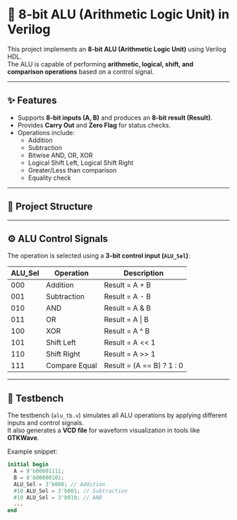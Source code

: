 
# 🔢 8-bit ALU (Arithmetic Logic Unit) in Verilog

This project implements an **8-bit ALU (Arithmetic Logic Unit)** using Verilog HDL.  
The ALU is capable of performing **arithmetic, logical, shift, and comparison operations** based on a control signal.

---

## ✨ Features
- Supports **8-bit inputs (A, B)** and produces an **8-bit result (Result)**.
- Provides **Carry Out** and **Zero Flag** for status checks.
- Operations include:
  - Addition
  - Subtraction
  - Bitwise AND, OR, XOR
  - Logical Shift Left, Logical Shift Right
  - Greater/Less than comparison
  - Equality check

---

## 📁 Project Structure


---

## ⚙️ ALU Control Signals
The operation is selected using a **3-bit control input (`ALU_Sel`)**:

| ALU_Sel | Operation        | Description                  |
|---------|-----------------|------------------------------|
| 000     | Addition        | Result = A + B               |
| 001     | Subtraction     | Result = A - B               |
| 010     | AND             | Result = A & B               |
| 011     | OR              | Result = A \| B              |
| 100     | XOR             | Result = A ^ B               |
| 101     | Shift Left      | Result = A << 1              |
| 110     | Shift Right     | Result = A >> 1              |
| 111     | Compare Equal   | Result = (A == B) ? 1 : 0    |

---

## 🧪 Testbench
The testbench (`alu_tb.v`) simulates all ALU operations by applying different inputs and control signals.  
It also generates a **VCD file** for waveform visualization in tools like **GTKWave**.

Example snippet:
```verilog
initial begin
  A = 8'b00001111; 
  B = 8'b00000101; 
  ALU_Sel = 3'b000; // Addition
  #10 ALU_Sel = 3'b001; // Subtraction
  #10 ALU_Sel = 3'b010; // AND
  ...
end
